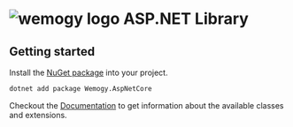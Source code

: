 # ![wemogy logo](https://wemogyimages.blob.core.windows.net/logos/wemogy-github-tiny.png) ASP.NET Library

## Getting started

Install the [NuGet package](https://www.nuget.org/packages/Wemogy.AspNetCore) into your project.

```bash
dotnet add package Wemogy.AspNetCore
```

Checkout the [Documentation](https://libs-aspnet.docs.wemogy.com/) to get information about the available classes and extensions.
